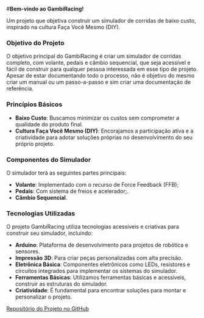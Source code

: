 #**Bem-vindo ao GambiRacing!**

Um projeto que objetiva construir um simulador de corridas de baixo custo, inspirado na cultura Faça Você Mesmo (DIY).

### Objetivo do Projeto
O objetivo principal do GambiRacing é criar um simulador de corridas completo, com volante, pedais e câmbio sequencial, que seja acessível e fácil de construir para qualquer pessoa interessada em esse tipo de projeto.
Apesar de estar documentando todo o processo, não é objetivo do mesmo criar um manual ou um passo-a-passo e sim criar uma documentação de referência.

### Princípios Básicos

- **Baixo Custo**: Buscamos minimizar os custos sem comprometer a qualidade do produto final.
- **Cultura Faça Você Mesmo (DIY)**: Encorajamos a participação ativa e a criatividade para adotar soluções próprias no desenvolvimento do seu próprio projeto.

### Componentes do Simulador
O simulador terá as seguintes partes principais:

- **Volante**: Implementado com o recurso de Force Feedback (FFB);
- **Pedais**: Com sistema de freios e acelerador;.
- **Câmbio Sequencial**.

### Tecnologias Utilizadas
O projeto GambiRacing utiliza tecnologias acessíveis e criativas para construir seu simulador, incluindo:

- **Arduino**: Plataforma de desenvolvimento para projetos de robótica e sensores.
- **Impressão 3D**: Para criar peças personalizadas com alta precisão.
- **Eletrônica Básica**: Componentes eletrônicos como LEDs, resistores e circuitos integrados para implementar os sistemas do simulador.
- **Ferramentas Básicas**: Utilizamos ferramentas básicas e acessíveis, construir as estruturas do simulador.
- **Criatividade**: É fundamental para encontrar soluções para montar e personalizar o projeto.


[Repositório do Projeto no GitHub](https://github.com/GambiRacing)
